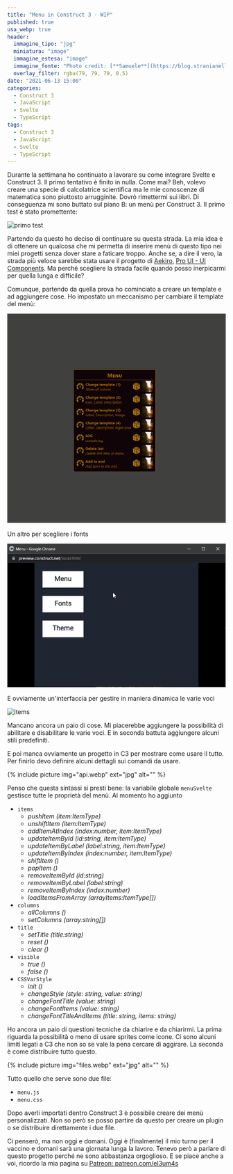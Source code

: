 ```yaml
---
title: "Menu in Construct 3 - WIP"
published: true
usa_webp: true
header:
  immagine_tipo: "jpg"
  miniatura: "image"
  immagine_estesa: "image"
  immagine_fonte: "Photo credit: [**Samuele**](https://blog.stranianelli.com/)"
  overlay_filter: rgba(79, 79, 79, 0.5)
date: "2021-06-13 15:00"
categories:
  - Construct 3
  - JavaScript
  - Svelte
  - TypeScript
tags:
  - Construct 3
  - JavaScript
  - Svelte
  - TypeScript
---
```


Durante la settimana ho continuato a lavorare su come integrare Svelte e Construct 3. Il primo tentativo è finito in nulla. Come mai? Beh, volevo creare una specie di calcolatrice scientifica ma le mie conoscenze di matematica sono piuttosto arrugginite. Dovrò rimettermi sui libri. Di conseguenza mi sono buttato sul piano B: un menù per Construct 3. Il primo test è stato promettente:

![primo test](https://raw.githubusercontent.com/el3um4s/strani-anelli-blog/master/_posts/2021/2021-06-13-menu-in-construct-3-wip/start.gif)

Partendo da questo ho deciso di continuare su questa strada. La mia idea è di ottenere un qualcosa che mi permetta di inserire menù di questo tipo nei miei progetti senza dover stare a faticare troppo. Anche se, a dire il vero, la strada più veloce sarebbe stata usare il progetto di [Aekiro](https://aekiro.itch.io/), [Pro UI - UI Components](https://aekiro.itch.io/proui). Ma perché scegliere la strada facile quando posso inerpicarmi per quella lunga e difficile?

Comunque, partendo da quella prova ho cominciato a creare un template e ad aggiungere cose. Ho impostato un meccanismo per cambiare il template del menù:

![templates](https://raw.githubusercontent.com/el3um4s/strani-anelli-blog/master/_posts/2021/2021-06-13-menu-in-construct-3-wip/templates.gif)

Un altro per scegliere i fonts

![fonts](https://raw.githubusercontent.com/el3um4s/strani-anelli-blog/master/_posts/2021/2021-06-13-menu-in-construct-3-wip/fonts.gif)

E ovviamente un'interfaccia per gestire in maniera dinamica le varie voci

![items](https://raw.githubusercontent.com/el3um4s/strani-anelli-blog/master/_posts/2021/2021-06-13-menu-in-construct-3-wip/events.gif)

Mancano ancora un paio di cose. Mi piacerebbe aggiungere la possibilità di abilitare e disabilitare le varie voci. E in seconda battuta aggiungere alcuni stili predefiniti.

E poi manca ovviamente un progetto in C3 per mostrare come usare il tutto. Per finirlo devo definire alcuni dettagli sui comandi da usare.

{% include picture img="api.webp" ext="jpg" alt="" %}

Penso che questa sintassi si presti bene: la variabile globale `menuSvelte` gestisce tutte le proprietà del menù. Al momento ho aggiunto

- `items`
  - _pushItem (item:ItemType)_
  - _unshiftItem (item:ItemType)_
  - _addItemAtIndex (index:number, item:ItemType)_
  - _updateItemById (id:string, item:ItemType)_
  - _updateItemByLabel (label:string, item:ItemType)_
  - _updateItemByIndex (index:number, item:ItemType)_
  - _shiftItem ()_
  - _popItem ()_
  - _removeItemById (id:string)_
  - _removeItemByLabel (label:string)_
  - _removeItemByIndex (index:number)_
  - _loadItemsFromArray (arrayItems:ItemType[])_
- `columns`
  - _allColumns ()_
  - _setColumns (array:string[])_
- `title`
  - _setTitle (title:string)_
  - _reset ()_
  - _clear ()_
- `visible`
  - _true ()_
  - _false ()_
- `CSSVarStyle`
  - _init ()_
  - _changeStyle (style: string, value: string)_
  - _changeFontTitle (value: string)_
  - _changeFontItems (value: string)_
  - _changeFontTitleAndItems (title: string, items: string)_

Ho ancora un paio di questioni tecniche da chiarire e da chiarirmi. La prima riguarda la possibilità o meno di usare sprites come icone. Ci sono alcuni limiti legati a C3 che non so se vale la pena cercare di aggirare. La seconda è come distribuire tutto questo.

{% include picture img="files.webp" ext="jpg" alt="" %}

Tutto quello che serve sono due file:

- `menu.js`
- `menu.css`

Dopo averli importati dentro Construct 3 è possibile creare dei menù personalizzati. Non so però se posso partire da questo per creare un plugin o se distribuire direttamente i due file.

Ci penserò, ma non oggi e domani. Oggi è (finalmente) il mio turno per il vaccino e domani sarà una giornata lunga la lavoro. Tenevo però a parlare di questo progetto perché ne sono abbastanza orgoglioso. E se piace anche a voi, ricordo la mia pagina su [Patreon: patreon.com/el3um4s](https://www.patreon.com/el3um4s)